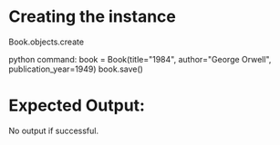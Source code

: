 # Creating the instance
Book.objects.create

python command:
book = Book(title="1984", author="George Orwell", publication_year=1949)
book.save()
# Expected Output:
No output if successful.